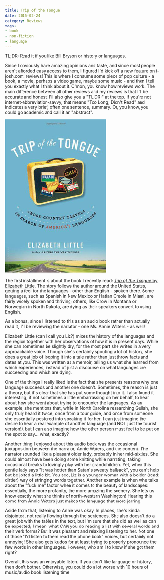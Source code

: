 ```yaml
---
title: Trip of the Tongue
date: 2015-02-24
category: Reviews
tags: 
- book
- non-fiction
- language
---
```

         
TL;DR: Read it if you like Bill Bryson or history or languages.

Since I obviously have amazing opinions and taste, and since most people aren't afforded easy access to them, I
figured I'd kick off a new feature on i-josh.com: reviews! This is where I consume some piece of pop culture - a book,
a movie, perhaps a video game, maybe some music - and then I tell you exactly what I think about it. C'mon, you know
how reviews work. The main difference between all other reviews and my reviews is that I'll be accurate and honest! I'll
also give you a "TL;DR:" at the top. If you're not internet-abbreviation-savvy, that means "Too Long; Didn't Read" and
indicates a very brief, often one sentence, summary. Or, you know, you could go academic and call it an "abstract".

![Trip of the Tongue cover](/assets/img/posts/trip-of-the-tongue/trip_of_the_tongue.jpg)

The first installment is about the book I recently read: [_Trip of the Tongue_ by Elizabeth Little](http://www.amazon.com/Trip-Tongue-Cross-Country-Americas-Languages/dp/1596916567). The story
follows the author around the United States, getting a feel for the languages - other than English - spoken there. Some
languages, such as Spanish in New Mexico or Hatian Creole in Miami, are fairly widely spoken and thriving; others, like
Crow in Montana or Norwegian in North Dakota, are dying as their speakers convert to using English.

As a bonus, since I listened to this as an audio book rather than actually read it, I'll be reviewing the narrator - one 
Ms. Annie Waters - as well!

Elizabeth Little (can I call you Liz?) mixes the history of the languages and the region together with her observations
of how it is in present days. While she can sometimes be slightly dry, for the most part she writes in a very approachable
voice. Though she's certainly spouting a lot of history, she does a great job of looping it into a tale rather than just
throw facts and dates at you. This was written as a memoir, telling us what she learned from which experiences, instead
of just a discourse on what languages are succeeding and which are dying.

One of the things I really liked is the fact that she presents reasons why one language succeeds and another one doesn't.
Sometimes, the reason is just a theory, but it's clear that she has put some thought into it. I also found it 
interesting, if not sometimes a little embarrassing on her behalf, to hear about how she went about trying to encounter
the languages. As an example, she mentions that, while in North Carolina researching Gullah, she only truly heard it 
twice, once from a tour guide, and once from someone she essentially pestered into speaking it for her. I can just
imagine the desire to hear a real example of another language (and NOT just the tourist version!), but I can also
imagine how the other person must feel to be put on the spot to say... what, exactly?

Another thing I enjoyed about this audio book was the occasional juxtaposition between the narrator, Annie Waters, and
the content. The narrator sounded like a pleasant older lady, probably in her mid-sixties. She could almost have been
doing some knitting while narrating, taking occasional breaks to lovingly play with her grandchildren. Yet, when this
gentle lady says "It was hotter than Satan's sweaty ballsack", you can't help but be jolted a little bit. You see, Liz
is a younger woman with a bolder (read: dirtier) way of stringing words together. Another example is when whe talks
about the "fuck me" factor when it comes to the beauty of landscapes: essentially, the more profanity, the more amazing
the scenery. She lets us know exactly what she thinks of north-western Washington! Hearing this come from Annie Waters
just makes the language that more jarring.

Aside from that, listening to Annie was okay. In places, she's kinda disjointed, not really flowing through the
sentences. She also doesn't do a great job with the tables in the text, but I'm sure that she did as well as can be
expected; I mean, what _CAN_ you do reading a list with several words and their verb forms? But it was pleasant and
relaxing listening to her. Not one of those "I'd listen to them read the phone book" voices, but certainly not annoying!
She also gets kudos for at least trying to properly pronounce the few words in other languages. However, who am I to
 know if she got them right?

Overall, this was an enjoyable listen. If you don't like language or history, then don't bother. Otherwise, you could do
a lot worse with 10 hours of music/audio book listening time!

